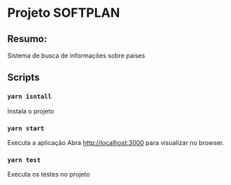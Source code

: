 # Projeto SOFTPLAN

## Resumo:
Sistema de busca de informações sobre países

## Scripts

### `yarn isntall`

Instala o projeto

### `yarn start`

Executa a aplicação
Abra [http://localhost:3000](http://localhost:3000) para visualizar no browser.


### `yarn test`

Executa os testes no projeto


